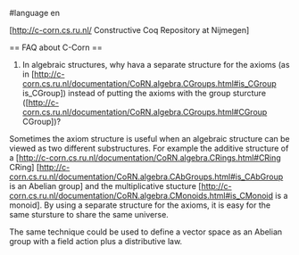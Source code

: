 #language en

[http://c-corn.cs.ru.nl/ Constructive Coq Repository at Nijmegen]

== FAQ about C-Corn ==

1. In algebraic structures, why hava a separate structure for the axioms (as in [http://c-corn.cs.ru.nl/documentation/CoRN.algebra.CGroups.html#is_CGroup is_CGroup]) instead of putting the axioms with the group sturcture ([http://c-corn.cs.ru.nl/documentation/CoRN.algebra.CGroups.html#CGroup CGroup])?

Sometimes the axiom structure is useful when an algebraic structure can be viewed as two different substructures.  For example the additive structure of a [http://c-corn.cs.ru.nl/documentation/CoRN.algebra.CRings.html#CRing CRing] [http://c-corn.cs.ru.nl/documentation/CoRN.algebra.CAbGroups.html#is_CAbGroup is an Abelian group] and the multiplicative stucture [http://c-corn.cs.ru.nl/documentation/CoRN.algebra.CMonoids.html#is_CMonoid is a monoid].  By using a separate structure for the axioms, it is easy for the same stursture to share the same universe.

The same technique could be used to define a vector space as an Abelian group with a field action plus a distributive law.

